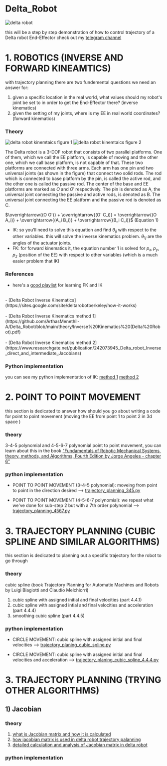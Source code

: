 # Delta_Robot

![delta robot](https://www.linearmotiontips.com/wp-content/uploads/2016/01/Delta-Robot-Diagram.jpg)

this will be a step by step demonstration of how to control trajectory of a Delta robot End-Effector
check out my [telegram channel](https://t.me/engineering_stuff_69)

# 1. ROBOTICS (INVERSE AND FORWARD KINEAMTICS)
with trajectory planning there are two fundemental questions we need an answer for:
1. given a specific location in the real world, what values should my robot's joint be set to in order to get the End-Effector there? (inverse kinematics)
2. given the setting of my joints, where is my EE in real world coordinates? (forward kinematics)

### Theory
![delta robot kinemtaics figure 1](https://i.ibb.co/cc29GYf/Delta-robot-kin.png)
![delta robot kinemtaics figure 2](https://i.ibb.co/VVVQfkF/Delta-robot-kin-2.png)

The Delta robot is a 3-DOF robot that consists of two parallel platforms. One of them, which we call the EE platform, is capable of moving and the other one, which we call base platform, is not capable of that. These two platforms are connected with three arms. Each arm has one pin and two universal joints (as shown in the figure) that connect two solid rods. The rod which is connected to base platform by the pin, is called the active rod, and the other one is called the passive rod. The center of the base and EE platforms are marked as $O$ and $O'$ respectively.  The pin is denoted as A, the universal joint connecting the passive and active rods, is denoted as B. The universal joint connecting the EE platform and the passive rod is denoted as C. 

$\overrightarrow{(O O')} + \overrightarrow{(O' C_i)} = \overrightarrow{(O A_i)} + \overrightarrow{(A_i B_i)} + \overrightarrow{(B_i C_i)}$ (Equation 1)

- IK: so you'll need to solve this equation and find $\theta_{ij}$ with respect to the other variables. this will solve the inverse kinematics problem. $\theta_{1j}$ are the angles of the actuator joints.
- FK: for forward kinematics it, the equation number 1 is solved for $p_x, p_y, p_z$ (position of the EE) with respect to other variables (which is a much easier problem that IK) 

### References 
- here's a [good playlist](https://www.youtube.com/playlist?list=PLjx2FAhpTe3FGbcjBbxlhf56qVR0XbVNO) for learning FK and IK <br />
<br />
- [Delta Robot Inverse Kinematics](https://sites.google.com/site/deltarobotberkeley/how-it-works) <br />
<br />
- [Delta Robot Inverse Kinematics method 1](https://github.com/ArthasMenethil-A/Delta_Robot/blob/main/theory/Inverse%20Kinematics%20(Delta%20Robot).pdf) <br />
<br />
- [Delta Robot Inverse Kinematics method 2](https://www.researchgate.net/publication/242073945_Delta_robot_Inverse_direct_and_intermediate_Jacobians)

### Python implementation
you can see my python implementation of IK:
[method 1]()
[method 2]()

# 2. POINT TO POINT MOVEMENT
this section is dedicated to answer how should you go about writing a code for point to point movement (moving the EE from point 1 to point 2 in 3d space )

### theory
3-4-5 polynomial and 4-5-6-7 polynomial point to point movement, you can learn about this in the book ["Fundamentals of Robotic 
Mechanical Systems, theory, methods, and Algorithms, Fourth Edition by Jorge Angeles - chapter 6"](https://github.com/ArthasMenethil-A/Delta_Robot/blob/main/theory/Angles_a3hfp_Fundamentals_of_Robotic.pdf)

### python implementation
- POINT TO POINT MOVEMENT (3-4-5 polynomial):
  moveing from point to point in the direction desired --> [trajectory_planning_345.py](https://github.com/ArthasMenethil-A/Delta_Robot/blob/main/point%20to%20point%20movement%20(python)/trajectory_planning_345.py)

- POINT TO POINT MOVEMENT (4-5-6-7 polynomial):
  we repeat what we've done for sub-step 2 but with a 7th order polynomial --> [trajectory_planning_4567.py](https://github.com/ArthasMenethil-A/Delta_Robot/blob/main/point%20to%20point%20movement%20(python)/trajectory_planning_4567.py)

# 3. TRAJECTORY PLANNING (CUBIC SPLINE AND SIMILAR ALGORITHMS)
this section is dedicated to planning out a specific trajectory for the robot to go through

### theory
cubic spline (book Trajectory Planning for Automatix Machines and Robots by Luigi Biagiotti and Claudio Melchiorri)
1. cubic spline with assigned initial and final velocities (part 4.4.1)
2. cubic spline with assigned intial and final velocities and acceleration (part 4.4.4)
3. smoothing cubic spline (part 4.4.5)

### python implementation
- CIRCLE MOVEMENT:
  cubic spline with assigned initial and final velocities --> [trajectory_planing_cubic_spline.py](https://github.com/ArthasMenethil-A/Delta_Robot/blob/main/trajectory%20planning%20-%20cubic%20splin%20(python)/trajectory_planning_cubic_spline.py)

- CIRCLE MOVEMENT:
  cubic spline with assigned initial and final velocities and acceleration --> [trajectory_planing_cubic_spline_4.4.4.py](https://github.com/ArthasMenethil-A/Delta_Robot/blob/main/trajectory%20planning%20-%20cubic%20splin%20(python)/trajectory_planning_cubic_spline_4.4.4.py)

# 3. TRAJECTORY PLANNING (TRYING OTHER ALGORITHMS) 

## 1) Jacobian 

### theory
1. [what is Jacobian matrix and how it is calculated](https://www.sciencedirect.com/science/article/pii/S1877050918309876)
2. [how jacobian matrix is used in delta robot trajectory palanning](http://jai.front-sci.com/index.php/jai/article/view/505)
3. [detailed calculation and analysis of Jacobian matrix in delta robot](http://jai.front-sci.com/index.php/jai/article/view/505)

### python implementation

